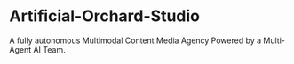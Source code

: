 # Artificial-Orchard-Studio
A fully autonomous Multimodal Content Media Agency Powered by a Multi-Agent AI Team. 
